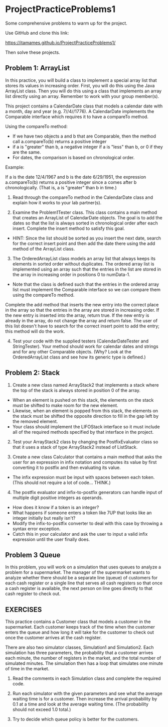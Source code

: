 # ProjectPracticeProblems1

Some comprehensive problems to warm up for the project.

Use GitHub and clone this link:

https://itamames.github.io/ProjectPracticeProblems1/

Then solve these projects.

## Problem 1: ArrayList


In this practice, you will build a class to implement a special array list that stores its values in increasing order. First, you will do this using the Java ArrayList class. Then you will do this using a class that implements an array list directly using an array. Remember to work with your group member(s).


This project contains a CalendarDate class that models a calendar date with a month, day and year (e.g. 7//4//1776).
A CalendarDate implements the Comparable interface which requires it to have a compareTo method.

Using the compareTo method: 
* If we have two objects a and b that are Comparable, then the method call a.compareTo(b) returns a positive integer 
* if a is "greater" than b, a negative integer if a is "less" than b, or 0 if they are the same. 
* For dates, the comparison is based on chronological order.


Example: 

If a is the date 12/4/1967 and b is the date 6/29/1951, the expression a.compareTo(b) returns a positive integer since a comes after b chronologically. (That is, a is "greater" than b in time.)



1) Read through the compareTo method in the CalendarDate class and explain how it works to your lab partner(s).


2) Examine the Problem1Tester class. This class contains a main method that creates an ArrayList of CalendarDate objects. The goal is to add the dates so that the list is always sorted in chronological order after each insert. Complete the insert method to satisfy this goal.


* HINT: Since the list should be sorted as you insert the next date, search for the correct insert point and then add the date there using the add method of the ArrayList class.


3) The OrderedArrayList class models an array list that always keeps its elements in sorted order without duplicates. The ordered array list is implemented using an array such that the entries in the list are stored in the array in increasing order in positions 0 to numData-1.
* Note that the class is defined such that the entries in the ordered array list must implement the Comparable interface so we can compare them using the compareTo method.


Complete the add method that inserts the new entry into the correct place in the array so that the entries in the array are stored in increasing order. If the new entry is inserted into the array, return true. If the new entry is already in the array, do not change the array and return false. The user of this list doesn't have to search for the correct insert point to add the entry; this method will do the work.


4) Test your code with the supplied testers (CalendarDateTester and StringTester). Your method should work for calendar dates and strings and for any other Comparable objects. (Why? Look at the OrderedArrayList class and see how its generic type is defined.)

## Problem 2: Stack


1) Create a new class named ArrayStack2 that implements a stack where the top of the stack is always stored in position 0 of the array. 
* When an element is pushed on this stack, the elements on the stack must be shifted to make room for the new element. 
* Likewise, when an element is popped from this stack, the elements on the stack must be shifted the opposite direction to fill in the gap left by the removed element. 
* Your class should implement the LIFOStack interface so it must include all of the required methods specified by that interface in the project.

2) Test your ArrayStack2 class by changing the PostfixEvaluator class so that it uses a stack of type ArrayStack2 instead of ListStack.

3) Create a new class Calculator that contains a main method that asks the user for an expression in infix notation and computes its value by first converting it to postfix and then evaluating its value. 
* The infix expression must be input with spaces between each token. (This should not require a lot of code... THINK.)

4) The postfix evaluator and infix-to-postfix generators can handle input of multiple digit positive integers as operands. 
* How does it know if a token is an integer? 
* What happens if someone enters a token like 7UP that looks like an integer initially but really isn't? 
* Modify the infix-to-postfix converter to deal with this case by throwing a syntax error exception. 
* Catch this in your calculator and ask the user to input a valid infix expression until the user finally does.

## Problem 3 Queue

In this problem, you will work on a simulation that uses queues to analyze a problem for a supermarket. The manager of the supermarket wants to analyze whether there should be a separate line (queue) of customers for each cash register or a single line that serves all cash registers so that once a cash register is available, the next person on line goes directly to that cash register to check out.

## EXERCISES

This practice contains a Customer class that models a customer in the supermarket. Each customer keeps track of the time when the customer enters the queue and how long it will take for the customer to check out once the customer arrives at the cash register.

There are also two simulator classes, Simulation1 and Simulation2. Each simulation has three parameters, the probability that a customer arrives each minute, the number of registers in the market, and the total number of simulated minutes. The simulation then has a loop that simulates one minute of time in the market.

1) Read the comments in each Simulation class and complete the required code.

2) Run each simulator with the given parameters and see what the average waiting time is for a customer. Then increase the arrival probability by 0.1 at a time and look at the average waiting time. (The probability should not exceed 1.0 total.) 

3) Try to decide which queue policy is better for the customers.
